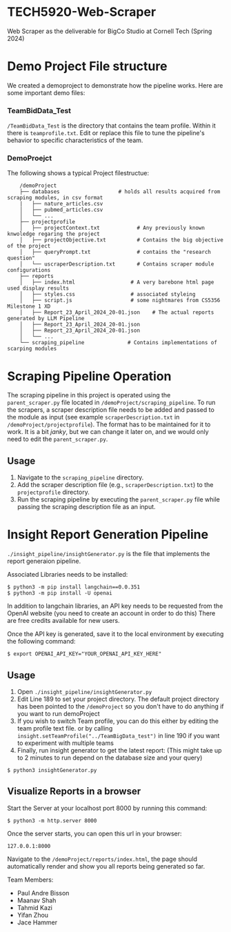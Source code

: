# TECH5920-Web-Scraper
Web Scraper as the deliverable for BigCo Studio at Cornell Tech (Spring 2024)

# **Demo Project File structure**
We created a demoproject to demonstrate how the pipeline works. Here are some important demo files:
### TeamBidData_Test
`/TeamBidData_Test` is the directory that contains the team profile. Within it there is `teamprofile.txt`. Edit or replace this file to tune the pipeline's behavior to specific characteristics of the team.
### DemoProejct
The following shows a typical Project filestructue:
```
    /demoProject
    ├── databases                   # holds all results acquired from scraping modules, in csv format
    |   ├── nature_articles.csv             
    │   ├── pubmed_articles.csv           
    │   └── ... 
    ├── projectprofile           
    │   ├── projectContext.txt            # Any previously known knwoledge regaring the project
    │   ├── projectObjective.txt          # Contains the big objective of the project
    │   ├── queryPrompt.txt               # contains the "research question"
    │   └── uscraperDescription.txt       # Contains scraper module configurations
    ├── reports
    │   ├── index.html                  # A very barebone html page used display results
    │   ├── styles.css                  # associated styleing 
    │   ├── script.js                   # some nightmares from CS5356 Milestone 1 XD
    │   ├── Report_23_April_2024_20-01.json    # The actual reports generated by LLM Pipeline
    │   ├── Report_23_April_2024_20-01.json 
    │   ├── Report_23_April_2024_20-01.json 
    │   └── ... 
    └── scraping_pipeline              # Contains implementations of scarping modules
```

# **Scraping Pipeline Operation**

The scraping pipeline in this project is operated using the `parent_scraper.py` file located in `/demoProject/scraping_pipeline`. To run the scrapers, a scraper description file needs to be added and passed to the module as input (see example `scraperDescription.txt` in `/demoProject/projectprofile`). The format has to be maintained for it to work.
It is a bit *janky*, but we can change it later on, and we would only need to edit the `parent_scraper.py`.

## **Usage**

1. Navigate to the `scraping_pipeline` directory.
2. Add the scraper description file (e.g., `scraperDescription.txt`) to the `projectprofile` directory.
3. Run the scraping pipeline by executing the `parent_scraper.py` file while passing the scraping description file as an input. 

# **Insight Report Generation Pipeline**
`./insight_pipeline/insightGenerator.py` is the file that implements the report generaion pipeline. 

Associated Libraries needs to be installed:
```
$ python3 -m pip install langchain==0.0.351
$ python3 -m pip install -U openai 
```
In addition to langchain libraries, an API key needs to be requested from the OpenAI website (you need to create an account in order to do this) There are free credits available for new users. 

Once the API key is generated, save it to the local environment by executing the following command:
```
$ export OPENAI_API_KEY="YOUR_OPENAI_API_KEY_HERE"
```
## **Usage**
1. Open `./insight_pipeline/insightGenerator.py`
2. Edit Line 189 to set your project directory. The default project directory has been pointed to the `/demoProject` so you don't have to do anything if you want to run demoProject
3. If you wish to switch Team profile, you can do this either by editing the team profile text file. or by calling `insight.setTeamProfile("../TeamBigData_test")` in line 190 if you want to experiment with multiple teams
4. Finally, run insight generator to get the latest report:  (This might take up to 2 minutes to run depend on the database size and your query)
```
$ python3 insightGenerator.py
``` 

## **Visualize Reports in a browser**
Start the Server at your localhost port 8000 by running this command:
```
$ python3 -m http.server 8000
```
Once the server starts, you can open this url in your browser:
```
127.0.0.1:8000
```
Navigate to the `/demoProject/reports/index.html`, the page should automatically render and show you all reports being generated so far.


Team Members:
- Paul Andre Bisson
- Maanav Shah
- Tahmid Kazi
- Yifan Zhou
- Jace Hammer
